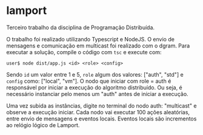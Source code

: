 # lamport
Terceiro trabalho da disciplina de Programação Distribuída.

O trabalho foi realizado utilizando Typescript e NodeJS. O envio de mensagens e comunicação em multicast foi realizado com o dgram.
Para executar a solução, compile o código com ```tsc``` e execute com:

```user$ node dist/app.js <id> <role> <config>```

Sendo ```id``` um valor entre 1 e 5, ```role``` algum dos valores: ["auth", "std"] e ```config``` como: ["local", "vm"].
O nodo que iniciar com role = auth é responsável por iniciar a execução do algoritmo distribuído. Ou seja, é necessário instanciar pelo menos um "auth" antes de iniciar a execução.

Uma vez subida as instâncias, digite no terminal do nodo auth: "multicast" e observe a execução iniciar. Cada nodo vai executar 100 ações aleatórias, entre envio de mensagens e eventos locais. Eventos locais são incrementos ao relógio lógico de Lamport.
